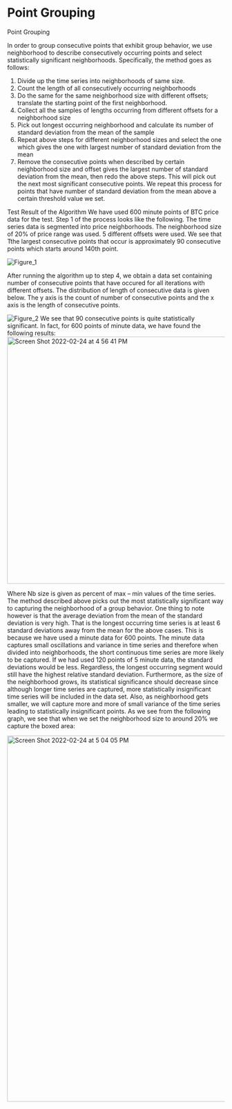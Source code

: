 # Point Grouping
Point Grouping

In order to group consecutive points that exhibit group behavior, we use neighborhood to describe consecutively occurring points and select statistically significant neighborhoods. Specifically, the method goes as follows:
1. Divide up the time series into neighborhoods of same size. 
2. Count the length of all consecutively occurring neighborhoods
3. Do the same for the same neighborhood size with different offsets; translate the starting point of the first neighborhood.
4. Collect all the samples of lengths occurring from different offsets for a neighborhood size
5. Pick out longest occurring neighborhood and calculate its number of standard deviation from the mean of the sample
6. Repeat above steps for different neighborhood sizes and select the one which gives the one with largest number of standard deviation from the mean
7. Remove the consecutive points when described by certain neighborhood size and offset gives the largest number of standard deviation from the mean, then redo the above steps. This will pick out the next most significant consecutive points. We repeat this process for points that have number of standard deviation from the mean above a certain threshold value we set. 

Test Result of the Algorithm
We have used 600 minute points of BTC price data for the test. 
Step 1 of the process looks like the following. The time series data is segmented into price neighborhoods. The neighborhood size of 20% of price range was used. 5 different offsets were used. We see that Tthe largest consecutive points that occur is approximately 90 consecutive points which starts around 140th point. 

![Figure_1](https://user-images.githubusercontent.com/77427280/155604591-6994f730-d9f3-448f-b8a9-2cb927ace4db.png)

After running the algorithm up to step 4, we obtain a data set containing number of consecutive points that have occured for all iterations with different offsets. The distribution of length of consecutive data is given below. The y axis is the count of number of consecutive points and the x axis is the length of consecutive points. 

![Figure_2](https://user-images.githubusercontent.com/77427280/155614108-b8963e32-8e21-41d3-8dcc-d42f3655f4a9.png)
We see that 90 consecutive points is quite statistically significant. In fact, for 600 points of minute data, we have found the following results:<img width="571" alt="Screen Shot 2022-02-24 at 4 56 41 PM" src="https://user-images.githubusercontent.com/77427280/155614425-c65a2438-eef8-4ae5-bb52-738d52dad7ea.png">

Where Nb size is given as percent of max – min values of the time series. 
The method described above picks out the most statistically significant way to capturing the neighborhood of a group behavior. One thing to note however is that the average deviation from the mean of the standard deviation is very high. That is the longest occurring time series is at least 6 standard deviations away from the mean for the above cases. This is because we have used a minute data for 600 points. The minute data captures small oscillations and variance in time series and therefore when divided into neighborhoods, the short continuous time series are more likely to be captured. If we had used 120 points of 5 minute data, the standard deviations would be less. Regardless, the longest occurring segment would still have the highest relative standard deviation. Furthermore, as the size of the neighborhood grows, its statistical significance should decrease since although longer time series are captured, more statistically insignificant time series will be included in the data set. Also, as neighborhood gets smaller, we will capture more and more of small variance of the time series leading to statistically insignificant points. As we see from the following graph, we see that when we set the neighborhood size to around 20% we capture the boxed area:

<img width="846" alt="Screen Shot 2022-02-24 at 5 04 05 PM" src="https://user-images.githubusercontent.com/77427280/155615343-40333ba0-cb94-473f-af16-a5e170b35787.png">

